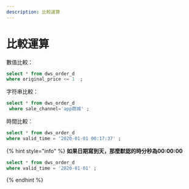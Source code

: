 ```yaml
---
description: 比較運算
---
```


# 比較運算

數值比較：

```sql
select * from dws_order_d  
where original_price <= 1  ;
```

字符串比較：

```sql
select * from dws_order_d  
 where sale_channel='app商城' ;
```

時間比較：

```sql
select * from dws_order_d  
where valid_time = '2020-01-01 00:17:37' ;
```

{% hint style="info" %}
**如果日期寫到天，那麼默認的時分秒為00:00:00**

```sql
select * from dws_order_d  
where valid_time = '2020-01-01' ;
```
{% endhint %}

